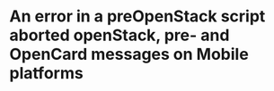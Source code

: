 # An error in a preOpenStack script aborted openStack, pre- and OpenCard messages on Mobile platforms
